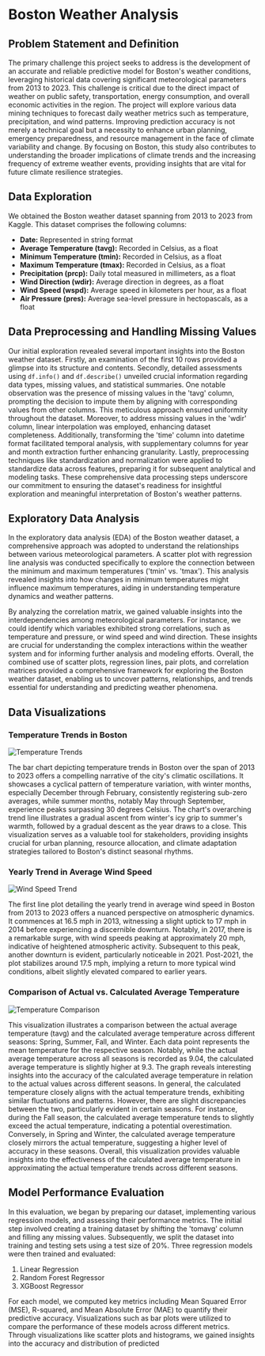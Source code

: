 # Boston Weather Analysis

## Problem Statement and Definition

The primary challenge this project seeks to address is the development of an accurate and reliable predictive model for Boston's weather conditions, leveraging historical data covering significant meteorological parameters from 2013 to 2023. This challenge is critical due to the direct impact of weather on public safety, transportation, energy consumption, and overall economic activities in the region. The project will explore various data mining techniques to forecast daily weather metrics such as temperature, precipitation, and wind patterns. Improving prediction accuracy is not merely a technical goal but a necessity to enhance urban planning, emergency preparedness, and resource management in the face of climate variability and change. By focusing on Boston, this study also contributes to understanding the broader implications of climate trends and the increasing frequency of extreme weather events, providing insights that are vital for future climate resilience strategies.

## Data Exploration

We obtained the Boston weather dataset spanning from 2013 to 2023 from Kaggle. This dataset comprises the following columns: 

- **Date:** Represented in string format 
- **Average Temperature (tavg):** Recorded in Celsius, as a float 
- **Minimum Temperature (tmin):** Recorded in Celsius, as a float 
- **Maximum Temperature (tmax):** Recorded in Celsius, as a float 
- **Precipitation (prcp):** Daily total measured in millimeters, as a float 
- **Wind Direction (wdir):** Average direction in degrees, as a float 
- **Wind Speed (wspd):** Average speed in kilometers per hour, as a float 
- **Air Pressure (pres):** Average sea-level pressure in hectopascals, as a float 

## Data Preprocessing and Handling Missing Values

Our initial exploration revealed several important insights into the Boston weather dataset. Firstly, an examination of the first 10 rows provided a glimpse into its structure and contents. Secondly, detailed assessments using `df.info()` and `df.describe()` unveiled crucial information regarding data types, missing values, and statistical summaries. One notable observation was the presence of missing values in the 'tavg' column, prompting the decision to impute them by aligning with corresponding values from other columns. This meticulous approach ensured uniformity throughout the dataset. Moreover, to address missing values in the 'wdir' column, linear interpolation was employed, enhancing dataset completeness. Additionally, transforming the 'time' column into datetime format facilitated temporal analysis, with supplementary columns for year and month extraction further enhancing granularity. Lastly, preprocessing techniques like standardization and normalization were applied to standardize data across features, preparing it for subsequent analytical and modeling tasks. These comprehensive data processing steps underscore our commitment to ensuring the dataset's readiness for insightful exploration and meaningful interpretation of Boston's weather patterns.

## Exploratory Data Analysis

In the exploratory data analysis (EDA) of the Boston weather dataset, a comprehensive approach was adopted to understand the relationships between various meteorological parameters. A scatter plot with regression line analysis was conducted specifically to explore the connection between the minimum and maximum temperatures ('tmin' vs. 'tmax'). This analysis revealed insights into how changes in minimum temperatures might influence maximum temperatures, aiding in understanding temperature dynamics and weather patterns.

By analyzing the correlation matrix, we gained valuable insights into the interdependencies among meteorological parameters. For instance, we could identify which variables exhibited strong correlations, such as temperature and pressure, or wind speed and wind direction. These insights are crucial for understanding the complex interactions within the weather system and for informing further analysis and modeling efforts. Overall, the combined use of scatter plots, regression lines, pair plots, and correlation matrices provided a comprehensive framework for exploring the Boston weather dataset, enabling us to uncover patterns, relationships, and trends essential for understanding and predicting weather phenomena.

## Data Visualizations

### Temperature Trends in Boston

![Temperature Trends](https://your-image-url.com)

The bar chart depicting temperature trends in Boston over the span of 2013 to 2023 offers a compelling narrative of the city's climatic oscillations. It showcases a cyclical pattern of temperature variation, with winter months, especially December through February, consistently registering sub-zero averages, while summer months, notably May through September, experience peaks surpassing 30 degrees Celsius. The chart's overarching trend line illustrates a gradual ascent from winter's icy grip to summer's warmth, followed by a gradual descent as the year draws to a close. This visualization serves as a valuable tool for stakeholders, providing insights crucial for urban planning, resource allocation, and climate adaptation strategies tailored to Boston's distinct seasonal rhythms.

### Yearly Trend in Average Wind Speed

![Wind Speed Trend](https://your-image-url.com)

The first line plot detailing the yearly trend in average wind speed in Boston from 2013 to 2023 offers a nuanced perspective on atmospheric dynamics. It commences at 16.5 mph in 2013, witnessing a slight uptick to 17 mph in 2014 before experiencing a discernible downturn. Notably, in 2017, there is a remarkable surge, with wind speeds peaking at approximately 20 mph, indicative of heightened atmospheric activity. Subsequent to this peak, another downturn is evident, particularly noticeable in 2021. Post-2021, the plot stabilizes around 17.5 mph, implying a return to more typical wind conditions, albeit slightly elevated compared to earlier years.

### Comparison of Actual vs. Calculated Average Temperature

![Temperature Comparison](https://your-image-url.com)

This visualization illustrates a comparison between the actual average temperature (tavg) and the calculated average temperature across different seasons: Spring, Summer, Fall, and Winter. Each data point represents the mean temperature for the respective season. Notably, while the actual average temperature across all seasons is recorded as 9.04, the calculated average temperature is slightly higher at 9.3. The graph reveals interesting insights into the accuracy of the calculated average temperature in relation to the actual values across different seasons. In general, the calculated temperature closely aligns with the actual temperature trends, exhibiting similar fluctuations and patterns. However, there are slight discrepancies between the two, particularly evident in certain seasons. For instance, during the Fall season, the calculated average temperature tends to slightly exceed the actual temperature, indicating a potential overestimation. Conversely, in Spring and Winter, the calculated average temperature closely mirrors the actual temperature, suggesting a higher level of accuracy in these seasons. Overall, this visualization provides valuable insights into the effectiveness of the calculated average temperature in approximating the actual temperature trends across different seasons.

## Model Performance Evaluation

In this evaluation, we began by preparing our dataset, implementing various regression models, and assessing their performance metrics. The initial step involved creating a training dataset by shifting the 'tomavg' column and filling any missing values. Subsequently, we split the dataset into training and testing sets using a test size of 20%. Three regression models were then trained and evaluated:

1. Linear Regression
2. Random Forest Regressor
3. XGBoost Regressor

For each model, we computed key metrics including Mean Squared Error (MSE), R-squared, and Mean Absolute Error (MAE) to quantify their predictive accuracy. Visualizations such as bar plots were utilized to compare the performance of these models across different metrics. Through visualizations like scatter plots and histograms, we gained insights into the accuracy and distribution of predicted
